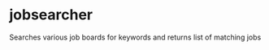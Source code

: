 jobsearcher
===========

Searches various job boards for keywords and returns list of matching jobs
